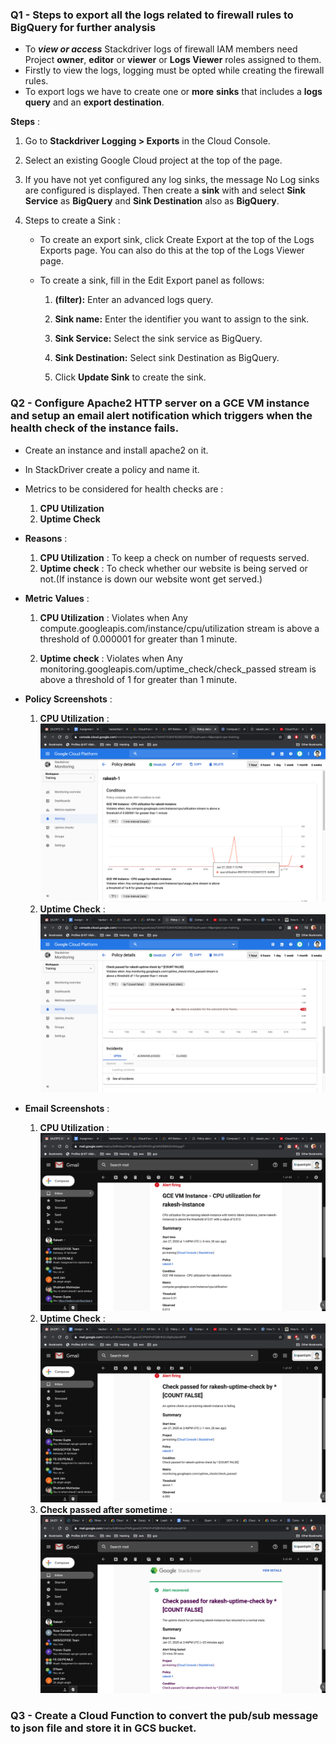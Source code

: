 ### Q1 - Steps to export all the logs related to firewall rules to BigQuery for further analysis

* To **_view or access_** Stackdriver logs of firewall IAM members need Project **owner**, **editor** or **viewer** or **Logs Viewer** roles assigned to them.
* Firstly to view the logs, logging must be opted while creating the firewall rules.
* To export logs we have to create one or **more** **sinks** that includes a **logs query** and an **export destination**.

**Steps** :

1. Go to **Stackdriver Logging > Exports** in the Cloud Console.
2. Select an existing Google Cloud project at the top of the page.
3. If you have not yet configured any log sinks, the message No Log sinks are configured is displayed. Then create a **sink** with and select **Sink Service** as **BigQuery** and **Sink Destination** also as **BigQuery**.
4. Steps to create a Sink : 

      * To create an export sink, click Create Export at the top of the Logs Exports page. You can also do this at the top of the Logs Viewer page.
      *  To create a sink, fill in the Edit Export panel as follows:
      	
	     1. **(filter):** Enter an advanced logs query.
      	
	     2. **Sink name:** Enter the identifier you want to assign to the sink.
      	
	     3. **Sink Service:** Select the sink service as BigQuery.
      	
	     4. **Sink Destination:** Select sink Destination as BigQuery.
      	
	     5. Click **Update Sink** to create the sink.   		 				

### Q2 - Configure Apache2 HTTP server on a GCE VM instance and setup an email alert notification which triggers when the health check of the instance fails.
* Create an instance and install apache2 on it.
* In StackDriver create a policy and name it.
* Metrics to be considered for health checks are :
	1. **CPU Utilization** 
	2. **Uptime Check**
* **Reasons** :  
	1. **CPU Utilization** : To keep a check on number of requests served.
	2. **Uptime check** : To check whether our website is being served or not.(If instance is down our website wont get served.)
* **Metric Values**  :
	1. **CPU Utilization** : Violates when Any
	compute.googleapis.com/instance/cpu/utilization stream is above a threshold of 0.000001 for greater than 1 minute.
	
	2. **Uptime check** : Violates when Any monitoring.googleapis.com/uptime_check/check_passed stream is above a threshold of 1 for greater than 1 minute.

* **Policy Screenshots** :
	1. **CPU Utilization** :
	![](https://raw.githubusercontent.com/hackerbat/GCP-ASSESSMENT/master/GCP-ASSIGNMENT3-CLOUDFUNCTION-STACKDRIVER/images/cpu-utilization.png)
	2. **Uptime Check** :
	![](https://raw.githubusercontent.com/hackerbat/GCP-ASSESSMENT/master/GCP-ASSIGNMENT3-CLOUDFUNCTION-STACKDRIVER/images/uptime-check.png)
* **Email Screenshots** :
	1. **CPU Utilization** :
	![](https://raw.githubusercontent.com/hackerbat/GCP-ASSESSMENT/master/GCP-ASSIGNMENT3-CLOUDFUNCTION-STACKDRIVER/images/email_utilization.png)
	2. **Uptime Check** :
	![](https://raw.githubusercontent.com/hackerbat/GCP-ASSESSMENT/master/GCP-ASSIGNMENT3-CLOUDFUNCTION-STACKDRIVER/images/email-uptime-check.png)
	3. **Check passed after sometime** :
	![](https://raw.githubusercontent.com/hackerbat/GCP-ASSESSMENT/master/GCP-ASSIGNMENT3-CLOUDFUNCTION-STACKDRIVER/images/check_passed.png)

	

### Q3 - Create a Cloud Function to convert the pub/sub message to json file and store it in GCS bucket.

